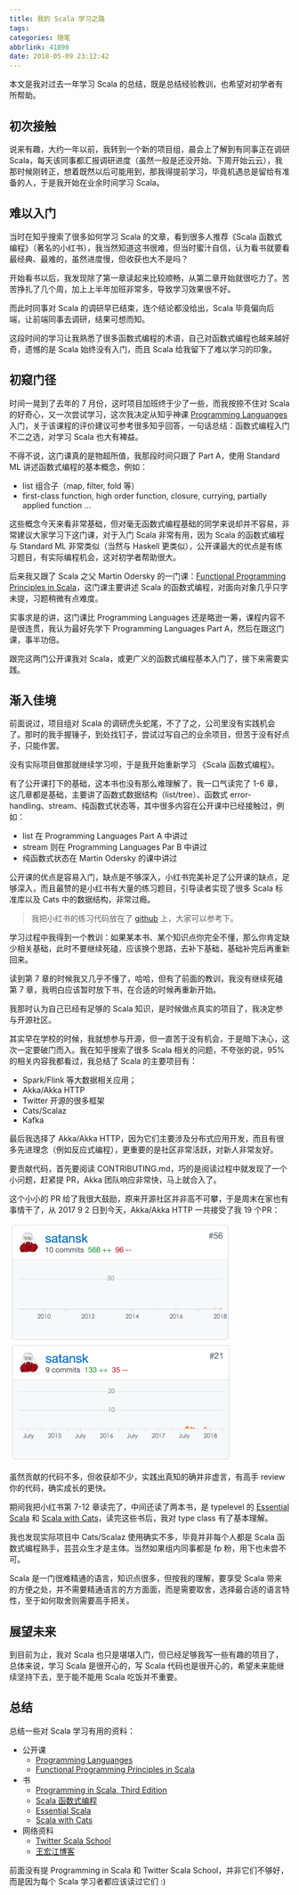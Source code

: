 ```yaml
---
title: 我的 Scala 学习之路
tags:
categories: 随笔
abbrlink: 41898
date: 2018-05-09 23:12:42
---
```


本文是我对过去一年学习 Scala 的总结，既是总结经验教训，也希望对初学者有所帮助。

<!-- more -->

## 初次接触

说来有趣，大约一年以前，我转到一个新的项目组，晨会上了解到有同事正在调研 Scala，每天该同事都汇报调研进度（虽然一般是还没开始、下周开始云云），我那时候刚转正，想着既然以后可能用到，那我得提前学习，毕竟机遇总是留给有准备的人，于是我开始在业余时间学习 Scala。

## 难以入门

当时在知乎搜索了很多如何学习 Scala 的文章，看到很多人推荐《Scala 函数式编程》（著名的小红书），我当然知道这书很难，但当时蜜汁自信，认为看书就要看最经典、最难的，虽然进度慢，但收获也大不是吗？

开始看书以后，我发现除了第一章读起来比较顺畅，从第二章开始就很吃力了。苦苦挣扎了几个周，加上上半年加班非常多，导致学习效果很不好。

而此时同事对 Scala 的调研早已结束，连个结论都没给出，Scala 毕竟偏向后端，让前端同事去调研，结果可想而知。

这段时间的学习让我熟悉了很多函数式编程的术语，自己对函数式编程也越来越好奇，遗憾的是 Scala 始终没有入门，而且 Scala 给我留下了难以学习的印象。

## 初窥门径

时间一晃到了去年的 7 月份，这时项目加班终于少了一些，而我按捺不住对 Scala 的好奇心，又一次尝试学习，这次我决定从知乎神课 [Programming Languanges](https://www.coursera.org/learn/programming-languages/home/welcome) 入门，关于该课程的评价建议可参考很多知乎回答，一句话总结：函数式编程入门不二之选，对学习 Scala 也大有裨益。

不得不说，这门课真的是物超所值，我那段时间只跟了 Part A，使用 Standard ML 讲述函数式编程的基本概念，例如：

* list 组合子（map, filter, fold 等）
* first-class function, high order function, closure, currying, partially applied function ...

这些概念今天来看非常基础，但对毫无函数式编程基础的同学来说却并不容易，非常建议大家学习下这门课，对于入门 Scala 非常有用，因为 Scala 的函数式编程与 Standard ML 非常类似（当然与 Haskell 更类似），公开课最大的优点是有练习题目，有实际编程机会，这对初学者帮助很大。

后来我又跟了 Scala 之父 Martin Odersky 的一门课：[Functional Programming Principles in Scala](https://www.coursera.org/learn/progfun1/home/welcome)，这门课主要讲述 Scala 的函数式编程，对面向对象几乎只字未提，习题稍微有点难度。

实事求是的讲，这门课比 Programming Languages 还是略逊一筹，课程内容不是很连贯，我认为最好先学下 Programming Languages Part A，然后在跟这门课，事半功倍。

跟完这两门公开课我对 Scala，或更广义的函数式编程基本入门了，接下来需要实践。

## 渐入佳境

前面说过，项目组对 Scala 的调研虎头蛇尾，不了了之，公司里没有实践机会了。那时的我手握锤子，到处找钉子，尝试过写自己的业余项目，但苦于没有好点子，只能作罢。

没有实际项目做那就继续学习呗，于是我开始重新学习 《Scala 函数式编程》。

有了公开课打下的基础，这本书也没有那么难理解了，我一口气读完了 1-6 章，这几章都是基础，主要讲了函数式数据结构（list/tree）、函数式 error-handling、stream、纯函数式状态等，其中很多内容在公开课中已经接触过，例如：

* list 在 Programming Languages Part A 中讲过
* stream 则在 Programming Languages Par B 中讲过
* 纯函数式状态在 Martin Odersky 的课中讲过

公开课的优点是容易入门，缺点是不够深入，小红书完美补足了公开课的缺点，足够深入，而且最赞的是小红书有大量的练习题目，引导读者实现了很多 Scala 标准库以及 Cats 中的数据结构，非常过瘾。

>我把小红书的练习代码放在了 [github](https://github.com/satansk/learning-fpinscala) 上，大家可以参考下。

学习过程中我得到一个教训：如果某本书、某个知识点你完全不懂，那么你肯定缺少相关基础，此时不要继续死磕，应该换个思路，去补下基础，基础补完后再重新回来。

读到第 7 章的时候我又几乎不懂了，哈哈，但有了前面的教训，我没有继续死磕第 7 章，我明白应该暂时放下书，在合适的时候再重新开始。

我那时认为自己已经有足够的 Scala 知识，是时候做点真实的项目了，我决定参与开源社区。

其实早在学校的时候，我就想参与开源，但一直苦于没有机会，于是暗下决心，这次一定要破门而入。我在知乎搜索了很多 Scala 相关的问题，不夸张的说，95% 的相关内容我都看过，我总结了 Scala 的主要项目有：

* Spark/Flink 等大数据相关应用；
* Akka/Akka HTTP
* Twitter 开源的很多框架
* Cats/Scalaz
* Kafka

最后我选择了 Akka/Akka HTTP，因为它们主要涉及分布式应用开发，而且有很多先进理念（例如反应式编程），更重要的是社区非常活跃，对新人非常友好。

要贡献代码，首先要阅读 CONTRIBUTING.md，巧的是阅读过程中就发现了一个小问题，赶紧提 PR，Akka 团队响应非常快，马上就合入了。

这个小小的 PR 给了我很大鼓励，原来开源社区并非高不可攀，于是周末在家也有事情干了，从 2017 9 2 日到今天，Akka/Akka HTTP 一共接受了我 19 个PR：

<img src="/images/akka-pr-20180514.png" alt="Akka PR 统计" style="width: 400px;"/>

<img src="/images/akka-http-pr-20180514.png" alt="Akka HTTP PR 统计" style="width: 400px;"/>

虽然贡献的代码不多，但收获却不少，实践出真知的确并非虚言，有高手 review 你的代码，确实成长的更快。

期间我把小红书第 7-12 章读完了，中间还读了两本书，是 typelevel 的 [Essential Scala](https://underscore.io/books/essential-scala/) 和 [Scala with Cats](https://underscore.io/books/scala-with-cats/)，读完这些书后，我对 type class 有了基本理解。

我也发现实际项目中 Cats/Scalaz 使用确实不多，毕竟并非每个人都是 Scala 函数式编程熟手，芸芸众生才是主体。当然如果组内同事都是 fp 粉，用下也未尝不可。

Scala 是一门很难精通的语言，知识点很多，但按我的理解，要享受 Scala 带来的方便之处，并不需要精通语言的方方面面，而是需要取舍，选择最合适的语言特性，至于如何取舍则需要高手把关。

## 展望未来

到目前为止，我对 Scala 也只是堪堪入门，但已经足够我写一些有趣的项目了，总体来说，学习 Scala 是很开心的，写 Scala 代码也是很开心的，希望未来能继续坚持下去，至于能不能用 Scala 吃饭并不重要。

## 总结

总结一些对 Scala 学习有用的资料：

* 公开课
  + [Programming Languanges](https://www.coursera.org/learn/programming-languages/home/welcome)
  + [Functional Programming Principles in Scala](https://www.coursera.org/learn/progfun1/home/welcome)
* 书
  + [Programming in Scala, Third Edition](https://book.douban.com/subject/26790779/)
  + [Scala 函数式编程](https://book.douban.com/subject/26772149/)
  + [Essential Scala](https://underscore.io/books/essential-scala/)
  + [Scala with Cats](https://underscore.io/books/scala-with-cats/)
* 网络资料
  + [Twitter Scala School](https://twitter.github.io/scala_school/)
  + [王宏江博客](http://hongjiang.info/)

前面没有提 Programming in Scala 和 Twitter Scala School，并非它们不够好，而是因为每个 Scala 学习者都应该读过它们 :)
